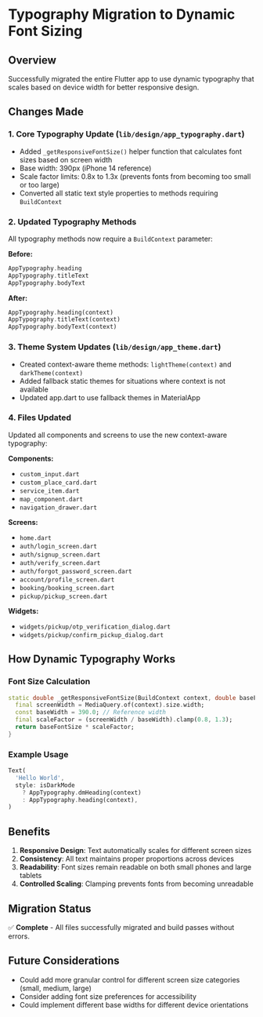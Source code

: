 # Typography Migration to Dynamic Font Sizing

## Overview
Successfully migrated the entire Flutter app to use dynamic typography that scales based on device width for better responsive design.

## Changes Made

### 1. Core Typography Update (`lib/design/app_typography.dart`)
- Added `_getResponsiveFontSize()` helper function that calculates font sizes based on screen width
- Base width: 390px (iPhone 14 reference)
- Scale factor limits: 0.8x to 1.3x (prevents fonts from becoming too small or too large)
- Converted all static text style properties to methods requiring `BuildContext`

### 2. Updated Typography Methods
All typography methods now require a `BuildContext` parameter:

**Before:**
```dart
AppTypography.heading
AppTypography.titleText
AppTypography.bodyText
```

**After:**
```dart
AppTypography.heading(context)
AppTypography.titleText(context)
AppTypography.bodyText(context)
```

### 3. Theme System Updates (`lib/design/app_theme.dart`)
- Created context-aware theme methods: `lightTheme(context)` and `darkTheme(context)`
- Added fallback static themes for situations where context is not available
- Updated app.dart to use fallback themes in MaterialApp

### 4. Files Updated
Updated all components and screens to use the new context-aware typography:

**Components:**
- `custom_input.dart`
- `custom_place_card.dart`
- `service_item.dart`
- `map_component.dart`
- `navigation_drawer.dart`

**Screens:**
- `home.dart`
- `auth/login_screen.dart`
- `auth/signup_screen.dart`
- `auth/verify_screen.dart`
- `auth/forgot_password_screen.dart`
- `account/profile_screen.dart`
- `booking/booking_screen.dart`
- `pickup/pickup_screen.dart`

**Widgets:**
- `widgets/pickup/otp_verification_dialog.dart`
- `widgets/pickup/confirm_pickup_dialog.dart`

## How Dynamic Typography Works

### Font Size Calculation
```dart
static double _getResponsiveFontSize(BuildContext context, double baseFontSize) {
  final screenWidth = MediaQuery.of(context).size.width;
  const baseWidth = 390.0; // Reference width
  final scaleFactor = (screenWidth / baseWidth).clamp(0.8, 1.3);
  return baseFontSize * scaleFactor;
}
```

### Example Usage
```dart
Text(
  'Hello World',
  style: isDarkMode 
    ? AppTypography.dmHeading(context) 
    : AppTypography.heading(context),
)
```

## Benefits

1. **Responsive Design**: Text automatically scales for different screen sizes
2. **Consistency**: All text maintains proper proportions across devices
3. **Readability**: Font sizes remain readable on both small phones and large tablets
4. **Controlled Scaling**: Clamping prevents fonts from becoming unreadable

## Migration Status
✅ **Complete** - All files successfully migrated and build passes without errors.

## Future Considerations
- Could add more granular control for different screen size categories (small, medium, large)
- Consider adding font size preferences for accessibility
- Could implement different base widths for different device orientations
